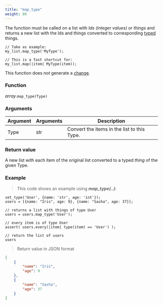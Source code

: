 ```yaml
---
title: "map_type"
weight: 86
---
```


The function must be called on a list with *Ids (integer values)* or *things* and returns a new list with the Ids and things converted to corresponding [typed](../../typed) things.

```thingsdb,syntax_only
// Take as example:
my_list.map_type('MyType');

// This is a fast shortcut for:
my_list.map(|item| MyType(item));
```

This function does *not* generate a [change](../../../overview/changes).

### Function

*array*.`map_type(Type)`

### Arguments

Argument | Arguments   | Description
-------- | ----------- | -----------
Type     | str         | Convert the items in the list to this Type.

### Return value

A new list with each item of the original list converted to a typed *thing* of the given Type.

### Example

> This code shows an example using ***map_type(..)***:

```thingsdb,json_response
set_type('User', {name: 'str', age: 'int'});
users = [{name: "Iris", age: 9}, {name: "Sasha", age: 37}];

// returns a list with things of type User
users = users.map_type('User');

// every item is of type User
assert( users.every(|item| type(item) == 'User') );

// return the list of users
users
```

> Return value in JSON format

```json
[
    {
        "name": "Iris",
        "age": 9
    },
    {
        "name": "Sasha",
        "age": 37
    }
]
```
